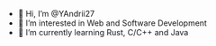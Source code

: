 - 👋 Hi, I’m @YAndrii27
- 👀 I’m interested in Web and Software Development
- 🌱 I’m currently learning Rust, C/C++ and Java

<!---
YAndrii27/YAndrii27 is a ✨ special ✨ repository because its `README.md` (this file) appears on your GitHub profile.
You can click the Preview link to take a look at your changes.
--->
